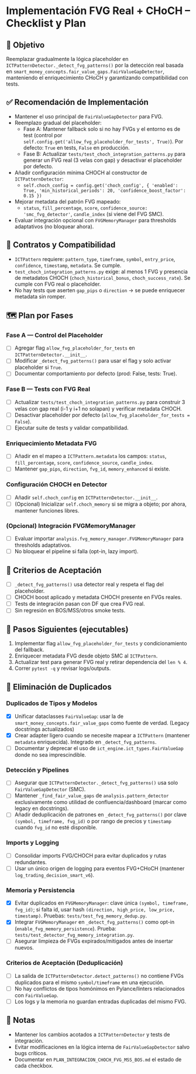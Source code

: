 # Implementación FVG Real + CHoCH – Checklist y Plan

## 🎯 Objetivo
Reemplazar gradualmente la lógica placeholder en `ICTPatternDetector._detect_fvg_patterns()` por la detección real basada en `smart_money_concepts.fair_value_gaps.FairValueGapDetector`, manteniendo el enriquecimiento CHoCH y garantizando compatibilidad con tests.

## ✅ Recomendación de Implementación
- Mantener el uso principal de `FairValueGapDetector` para FVG.
- Reemplazo gradual del placeholder:
  - Fase A: Mantener fallback solo si no hay FVGs y el entorno es de test (control por `self.config.get('allow_fvg_placeholder_for_tests', True)`). Por defecto: `True` en tests, `False` en producción.
  - Fase B: Actualizar `tests/test_choch_integration_patterns.py` para generar un FVG real (3 velas con gap) y desactivar el placeholder por defecto.
- Añadir configuración mínima CHOCH al constructor de `ICTPatternDetector`:
  - `self.choch_config = config.get('choch_config', { 'enabled': True, 'min_historical_periods': 20, 'confidence_boost_factor': 0.15 })`
- Mejorar metadata del patrón FVG mapeado:
  - `status`, `fill_percentage`, `score`, `confidence_source: 'smc_fvg_detector'`, `candle_index` (si viene del FVG SMC).
- Evaluar integración opcional con `FVGMemoryManager` para thresholds adaptativos (no bloquear ahora).

## 📐 Contratos y Compatibilidad
- `ICTPattern` requiere: `pattern_type`, `timeframe`, `symbol`, `entry_price`, `confidence`, `timestamp`, `metadata`. Se cumple.
- `test_choch_integration_patterns.py` exige: al menos 1 FVG y presencia de metadatos CHOCH (`choch_historical_bonus`, `choch_success_rate`). Se cumple con FVG real o placeholder.
- No hay tests que aserten `gap_pips` o `direction` → se puede enriquecer metadata sin romper.

## 🗺️ Plan por Fases

### Fase A — Control del Placeholder
- [ ] Agregar flag `allow_fvg_placeholder_for_tests` en `ICTPatternDetector.__init__`.
- [ ] Modificar `_detect_fvg_patterns()` para usar el flag y solo activar placeholder si `True`.
- [ ] Documentar comportamiento por defecto (prod: False, tests: True).

### Fase B — Tests con FVG Real
- [ ] Actualizar `tests/test_choch_integration_patterns.py` para construir 3 velas con gap real (i-1 y i+1 no solapan) y verificar metadata CHOCH.
- [ ] Desactivar placeholder por defecto (`allow_fvg_placeholder_for_tests = False`).
- [ ] Ejecutar suite de tests y validar compatibilidad.

### Enriquecimiento Metadata FVG
- [ ] Añadir en el mapeo a `ICTPattern.metadata` los campos: `status`, `fill_percentage`, `score`, `confidence_source`, `candle_index`.
- [ ] Mantener `gap_pips`, `direction`, `fvg_id`, `memory_enhanced` si existe.

### Configuración CHOCH en Detector
- [ ] Añadir `self.choch_config` en `ICTPatternDetector.__init__`.
- [ ] (Opcional) Inicializar `self.choch_memory` si se migra a objeto; por ahora, mantener funciones libres.

### (Opcional) Integración FVGMemoryManager
- [ ] Evaluar importar `analysis.fvg_memory_manager.FVGMemoryManager` para thresholds adaptativos.
- [ ] No bloquear el pipeline si falla (opt-in, lazy import).

## 🧪 Criterios de Aceptación
- [ ] `_detect_fvg_patterns()` usa detector real y respeta el flag del placeholder.
- [ ] CHOCH boost aplicado y metadata CHOCH presente en FVGs reales.
- [ ] Tests de integración pasan con DF que crea FVG real.
- [ ] Sin regresión en BOS/MSS/otros smoke tests.

## 🚀 Pasos Siguientes (ejecutables)
1) Implementar flag `allow_fvg_placeholder_for_tests` y condicionamiento del fallback.
2) Enriquecer metadata FVG desde objeto SMC al `ICTPattern`.
3) Actualizar test para generar FVG real y retirar dependencia del `len % 4`.
4) Correr `pytest -q` y revisar logs/outputs.

## 🧹 Eliminación de Duplicados

### Duplicados de Tipos y Modelos
- [x] Unificar dataclasses `FairValueGap`: usar la de `smart_money_concepts.fair_value_gaps` como fuente de verdad. (Legacy docstrings actualizados)
- [x] Crear adapter ligero cuando se necesite mapear a `ICTPattern` (mantener `metadata` enriquecida). Integrado en `_detect_fvg_patterns`.
- [ ] Documentar y deprecar el uso de `ict_engine.ict_types.FairValueGap` donde no sea imprescindible.

### Detección y Pipelines
- [ ] Asegurar que `ICTPatternDetector._detect_fvg_patterns()` usa solo `FairValueGapDetector` (SMC).
- [ ] Mantener `_find_fair_value_gaps` de `analysis.pattern_detector` exclusivamente como utilidad de confluencia/dashboard (marcar como legacy en docstrings).
- [ ] Añadir deduplicación de patrones en `_detect_fvg_patterns()` por clave `(symbol, timeframe, fvg_id)` o por rango de precios y `timestamp` cuando `fvg_id` no esté disponible.

### Imports y Logging
- [ ] Consolidar imports FVG/CHOCH para evitar duplicados y rutas redundantes.
- [ ] Usar un único origen de logging para eventos FVG+CHoCH (mantener `log_trading_decision_smart_v6`).

### Memoria y Persistencia
- [x] Evitar duplicados en `FVGMemoryManager`: clave única `(symbol, timeframe, fvg_id)`; si falta id, usar hash `(direction, high_price, low_price, timestamp)`. Pruebas: `tests/test_fvg_memory_dedup.py`.
- [x] Integrar `FVGMemoryManager` en `_detect_fvg_patterns()` como opt-in (`enable_fvg_memory_persistence`). Prueba: `tests/test_detector_fvg_memory_integration.py`.
- [ ] Asegurar limpieza de FVGs expirados/mitigados antes de insertar nuevos.

### Criterios de Aceptación (Deduplicación)
- [ ] La salida de `ICTPatternDetector.detect_patterns()` no contiene FVGs duplicados para el mismo `symbol/timeframe` en una ejecución.
- [ ] No hay conflictos de tipos homónimos en Pylance/linters relacionados con `FairValueGap`.
- [ ] Los logs y la memoria no guardan entradas duplicadas del mismo FVG.

## 📎 Notas
- Mantener los cambios acotados a `ICTPatternDetector` y tests de integración.
- Evitar modificaciones en la lógica interna de `FairValueGapDetector` salvo bugs críticos.
- Documentar en `PLAN_INTEGRACION_CHOCH_FVG_MSS_BOS.md` el estado de cada checkbox.
